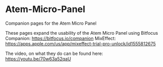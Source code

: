 # Atem-Micro-Panel
Companion pages for the Atem Micro Panel

These pages expand the usability of the Atem Micro Panel using 
Bitfocus Companion: https://bitfocus.io/companion
MixEffect: https://apps.apple.com/us/app/mixeffect-trial-pro-unlock/id1555812675

The video, on what they do can be found here: https://youtu.be/70w63a52qaU
